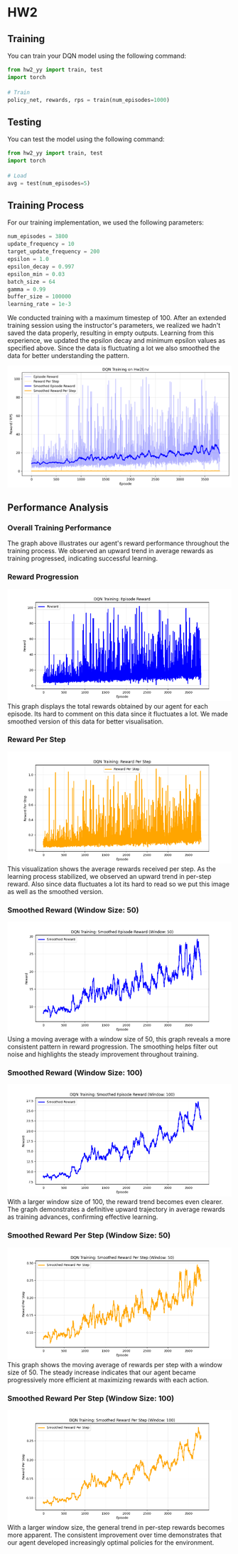 # HW2


## Training

You can train your DQN model using the following command:
```python
from hw2_yy import train, test
import torch

# Train
policy_net, rewards, rps = train(num_episodes=1000)
```


## Testing

You can test the model using the following command:
```python
from hw2_yy import train, test
import torch

# Load
avg = test(num_episodes=5)
```

## Training Process

For our training implementation, we used the following parameters:

```python
num_episodes = 3800
update_frequency = 10
target_update_frequency = 200
epsilon = 1.0
epsilon_decay = 0.997
epsilon_min = 0.03
batch_size = 64
gamma = 0.99
buffer_size = 100000
learning_rate = 1e-3
```

We conducted training with a maximum timestep of 100. After an extended training session using the instructor's parameters, we realized we hadn't saved the data properly, resulting in empty outputs. Learning from this experience, we updated the epsilon decay and minimum epsilon values as specified above. Since the data is fluctuating a lot we also smoothed the data for better understanding the pattern. 

![DQN Training Plot](/dqn_training_plot.png)

## Performance Analysis

### Overall Training Performance
The graph above illustrates our agent's reward performance throughout the training process. We observed an upward trend in average rewards as training progressed, indicating successful learning.

### Reward Progression
![Reward](/reward.png)
This graph displays the total rewards obtained by our agent for each episode. Its hard to comment on this data since it fluctuates a lot. We made smoothed version of this data for better visualisation.

### Reward Per Step
![RPS](/rps.png)
This visualization shows the average rewards received per step. As the learning process stabilized, we observed an upward trend in per-step reward. Also since data fluctuates a lot its hard to read so we put this image as well as the smoothed version. 

### Smoothed Reward (Window Size: 50)
![Smoothed Reward 50](/smoothed_reward_50.png)
Using a moving average with a window size of 50, this graph reveals a more consistent pattern in reward progression. The smoothing helps filter out noise and highlights the steady improvement throughout training.

### Smoothed Reward (Window Size: 100)
![Smoothed Reward 100](/smoothed_reward_100.png)
With a larger window size of 100, the reward trend becomes even clearer. The graph demonstrates a definitive upward trajectory in average rewards as training advances, confirming effective learning.

### Smoothed Reward Per Step (Window Size: 50)
![Smoothed RPS 50](/smoothed_rps_50.png)
This graph shows the moving average of rewards per step with a window size of 50. The steady increase indicates that our agent became progressively more efficient at maximizing rewards with each action.

### Smoothed Reward Per Step (Window Size: 100)
![Smoothed RPS 100](/smoothed_rps_100.png)
With a larger window size, the general trend in per-step rewards becomes more apparent. The consistent improvement over time demonstrates that our agent developed increasingly optimal policies for the environment.
